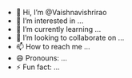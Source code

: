 - 👋 Hi, I’m @Vaishnavishrirao
- 👀 I’m interested in ...
- 🌱 I’m currently learning ...
- 💞️ I’m looking to collaborate on ...
- 📫 How to reach me ...
- 😄 Pronouns: ...
- ⚡ Fun fact: ...

<!---
Vaishnavishrirao/Vaishnavishrirao is a ✨ special ✨ repository because its `README.md` (this file) appears on your GitHub profile.
You can click the Preview link to take a look at your changes.
--->
